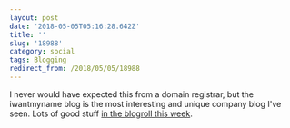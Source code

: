 ```yaml
---
layout: post
date: '2018-05-05T05:16:28.642Z'
title: ''
slug: '18988'
category: social
tags: Blogging
redirect_from: /2018/05/05/18988
---
```

I never would have expected this from a domain registrar, but the iwantmyname blog is the most interesting and unique company blog I&#39;ve seen. Lots of good stuff [in the blogroll this week](https://iwantmyname.com/blog/the-blogroll-week-9).
